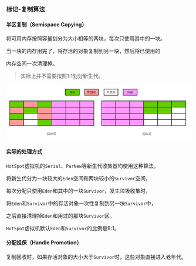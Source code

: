 ### 标记-复制算法

#### 半区复制（Semispace Copying）

将可用内存按照容量划分为大小相等的两块，每次只使用其中的一块。

当一块的内存用完了，将存活的对象复制到另一块，然后将已使用的

内存空间一次清理掉。

> 实际上并不需要按照1:1划分新生代。

![](img\标记-复制算法.png)

#### 实际的处理方式

`HotSpot`虚拟机的`Serial`、`ParNew`等新生代收集器均使用这种算法。

将新生代分为一块较大的`Eden`空间和两块较小的`Survivor`空间，

每次分配只使用`Eden`和其中的一块`Survivor`，发生垃圾收集时，

将`Eden`和`Survivor`中的存活对象一次性复制到另一块`Survivor`中，

之后直接清理掉`Eden`和用过的那块`Survivor`区。

`HotSpot`虚拟机默认`Eden`和`Survivor`的比例是8:1。

#### 分配担保（Handle Promotion）

复制回收时，如果存活对象的大小大于`Survivor`时，这些对象直接进入老年代。